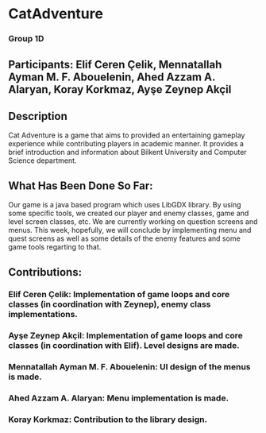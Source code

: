 # CatAdventure
### Group 1D 
## Participants: Elif Ceren Çelik, Mennatallah Ayman M. F. Abouelenin, Ahed Azzam A. Alaryan, Koray Korkmaz, Ayşe Zeynep Akçil 

## Description
Cat Adventure is a game that aims to provided an entertaining gameplay experience while contributing players in academic manner. It provides a brief introduction and information about Bilkent University and Computer Science department.

## What Has Been Done So Far:
Our game is a java based program which uses LibGDX library. By using some specific tools, we created our player and enemy classes, game and level screen classes, etc. We are currently working on question screens and menus. This week, hopefully, we will conclude by implementing menu and quest screens as well as some details of the enemy features and some game tools regarting to that. 

## Contributions:
### Elif Ceren Çelik: Implementation of game loops and core classes (in coordination with Zeynep), enemy class implementations.
### Ayşe Zeynep Akçil: Implementation of game loops and core classes (in coordination with Elif). Level designs are made. 
### Mennatallah Ayman M. F. Abouelenin: UI design of the menus is made.
### Ahed Azzam A. Alaryan: Menu implementation is made.
### Koray Korkmaz: Contribution to the library design.
